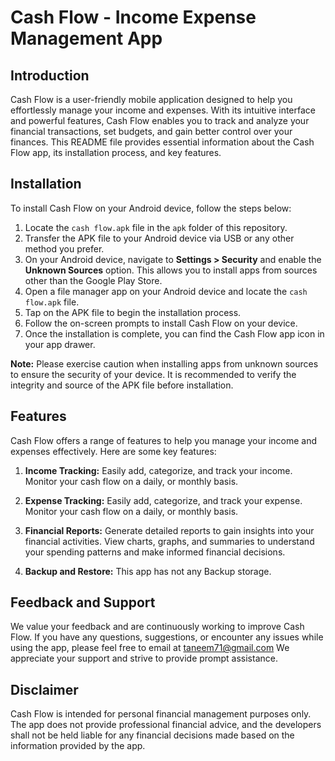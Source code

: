# Cash Flow - Income Expense Management App

## Introduction
Cash Flow is a user-friendly mobile application designed to help you effortlessly manage your income and expenses. With its intuitive interface and powerful features, Cash Flow enables you to track and analyze your financial transactions, set budgets, and gain better control over your finances. This README file provides essential information about the Cash Flow app, its installation process, and key features.

## Installation
To install Cash Flow on your Android device, follow the steps below:

1. Locate the `cash flow.apk` file in the `apk` folder of this repository.
2. Transfer the APK file to your Android device via USB or any other method you prefer.
3. On your Android device, navigate to **Settings > Security** and enable the **Unknown Sources** option. This allows you to install apps from sources other than the Google Play Store.
4. Open a file manager app on your Android device and locate the `cash flow.apk` file.
5. Tap on the APK file to begin the installation process.
6. Follow the on-screen prompts to install Cash Flow on your device.
7. Once the installation is complete, you can find the Cash Flow app icon in your app drawer.

**Note:** Please exercise caution when installing apps from unknown sources to ensure the security of your device. It is recommended to verify the integrity and source of the APK file before installation.

## Features
Cash Flow offers a range of features to help you manage your income and expenses effectively. Here are some key features:

1. **Income Tracking:** Easily add, categorize, and track your income. Monitor your cash flow on a daily, or  monthly  basis.
 
2. **Expense Tracking:** Easily add, categorize, and track your expense. Monitor your cash flow on a daily, or  monthly  basis.

3. **Financial Reports:** Generate detailed reports to gain insights into your financial activities. View charts, graphs, and summaries to understand your spending patterns and make informed financial decisions.

4. **Backup and Restore:** This app has not any Backup storage.

## Feedback and Support
We value your feedback and are continuously working to improve Cash Flow. If you have any questions, suggestions, or encounter any issues while using the app, please feel free to email at taneem71@gmail.com We appreciate your support and strive to provide prompt assistance.


## Disclaimer
Cash Flow is intended for personal financial management purposes only. The app does not provide professional financial advice, and the developers shall not be held liable for any financial decisions made based on the information provided by the app. 